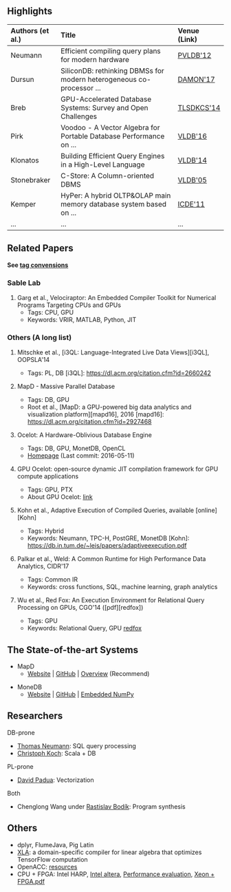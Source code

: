 
## Highlights

| Authors (et al.)  | Title                                                                          | Venue (Link)           |
| :---------------- | :----------------------------------------------------------------------------- | :--------------------- |
| Neumann           | Efficient compiling query plans for modern hardware                            | [PVLDB'12][Neumann12]  |
| Dursun            | SiliconDB: rethinking DBMSs for modern heterogeneous co-processor ...          | [DAMON'17][SiliconDB]  |
| Breb              | GPU-Accelerated Database Systems: Survey and Open Challenges                   | [TLSDKCS'14][GPUDB]    |
| Pirk              | Voodoo - A Vector Algebra for Portable Database Performance on ...             | [VLDB'16][Voodoo]      |
| Klonatos          | Building Efficient Query Engines in a High-Level Language                      | [VLDB'14][Klonatos14]  |
| Stonebraker       | C-Store: A Column-oriented DBMS                                                | [VLDB'05][CStore]      |
| Kemper            | HyPer: A hybrid OLTP&OLAP main memory database system based on ...             | [ICDE'11][Hyper11]     | 
| ...               | ...                                                                            | ...                    |

[Neumann12]: https://dl.acm.org/citation.cfm?id=2002940
[SiliconDB]: https://dl.acm.org/citation.cfm?id=3076124
[GPUDB]: https://link.springer.com/chapter/10.1007/978-3-662-45761-0_1
[Voodoo]: http://www.vldb.org/pvldb/vol9/p1707-pirk.pdf
[Klonatos14]: http://www.vldb.org/pvldb/vol7/p853-klonatos.pdf
[CStore]: http://www.vldb.org/archives/website/2005/program/paper/thu/p553-stonebraker.pdf
[Hyper11]: http://ieeexplore.ieee.org/document/5767867/

## Related Papers

**See [tag convensions](convensions.md)**

### Sable Lab

1. Garg et al., Velociraptor: An Embedded Compiler Toolkit for Numerical Programs Targeting CPUs and GPUs
    - Tags: CPU, GPU
    - Keywords: VRIR, MATLAB, Python, JIT

### Others (A long list)

1. Mitschke et al., [i3QL: Language-Integrated Live Data Views][i3QL], OOPSLA'14
    - Tags: PL, DB
[i3QL]: https://dl.acm.org/citation.cfm?id=2660242

1. MapD - Massive Parallel Database
    - Tags: DB, GPU
    - Root et al., [MapD: a GPU-powered big data analytics and visualization platform][mapd16], 2016
[mapd16]: https://dl.acm.org/citation.cfm?id=2927468

1. Ocelot: A Hardware-Oblivious Database Engine
    - Tags: DB, GPU, MonetDB, OpenCL
    - [Homepage](https://bitbucket.org/msaecker/monetdb-opencl) (Last commit: 2016-05-11)

1. GPU Ocelot: open-source dynamic JIT compilation framework for GPU compute applications
    - Tags: GPU, PTX
    - About GPU Ocelot: [link](http://gpuocelot.gatech.edu/about/)

1. Kohn et al., Adaptive Execution of Compiled Queries, available [online][Kohn]
    - Tags: Hybrid
    - Keywords: Neumann, TPC-H, PostGRE, MonetDB
[Kohn]: https://db.in.tum.de/~leis/papers/adaptiveexecution.pdf

1. Palkar et al., Weld: A Common Runtime for High Performance Data Analytics, CIDR'17
    - Tags: Common IR
    - Keywords: cross functions, SQL, machine learning, graph analytics

1. Wu et al., Red Fox: An Execution Environment for Relational Query Processing on GPUs, CGO'14 ([pdf][redfox])
    - Tags: GPU
    - Keywords: Relational Query, GPU
[redfox](https://dl.acm.org/citation.cfm?id=2544166)

## The State-of-the-art Systems

* MapD
    - [Website][mapd-website] | [GitHub][mapd-github] | [Overview][mapd-overview] (Recommend)

[mapd-website]: https://www.mapd.com/
[mapd-overview]: http://www.smallake.kr/wp-content/uploads/2014/09/mapd_overview.pdf
[mapd-github]: https://github.com/mapd/mapd-core

* MoneDB
    - [Website][monetdb-website] | [GitHub][monetdb-github] | [Embedded NumPy][monetdb-numpy]

[monetdb-website]: https://www.monetdb.org/Home
[monetdb-github]: https://github.com/MonetDB/MonetDB
[monetdb-numpy]: https://www.monetdb.org/blog/embedded-pythonnumpy-monetdb

## Researchers

DB-prone

- [Thomas Neumann](http://dblp.uni-trier.de/pers/hd/n/Neumann_0001:Thomas): SQL query processing
- [Christoph Koch](http://dblp.uni-trier.de/pers/hd/k/Koch_0001:Christoph): Scala + DB

PL-prone

- [David Padua](http://dblp.uni-trier.de/pers/hd/p/Padua:David_A=): Vectorization

Both

- Chenglong Wang under [Rastislav Bodík](http://dblp.uni-trier.de/pers/hd/b/Bod=iacute=k:Rastislav): Program synthesis

## Others

- dplyr, FlumeJava, Pig Latin
- [XLA](https://www.tensorflow.org/performance/xla/): a domain-specific compiler for linear algebra that optimizes TensorFlow computation
- OpenACC: [resources](https://www.openacc.org/resources)
- CPU + FPGA: Intel HARP,
        [Intel altera](https://www.altera.com/solutions/acceleration-hub/academia.html),
        [Performance evaluation](https://www.cse.wustl.edu/~jain/cse567-17/ftp/harp/index.html),
        [Xeon + FPGA.pdf](https://www.ece.cmu.edu/~calcm/carl/lib/exe/fetch.php?media=carl15-gupta.pdf)

